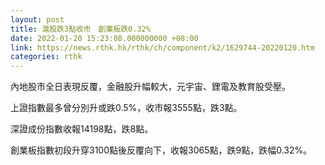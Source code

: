 ```yaml
---
layout: post
title: 滬股跌3點收市　創業板跌0.32%
date: 2022-01-20 15:23:08.000000000 +08:00
link: https://news.rthk.hk/rthk/ch/component/k2/1629744-20220120.htm
categories: rthk
---
```


內地股市全日表現反覆，金融股升幅較大，元宇宙、鋰電及教育股受壓。

上證指數最多曾分別升或跌0.5%，收市報3555點，跌3點。

深證成份指數收報14198點，跌8點。

創業板指數初段升穿3100點後反覆向下，收報3065點，跌9點，跌幅0.32%。
